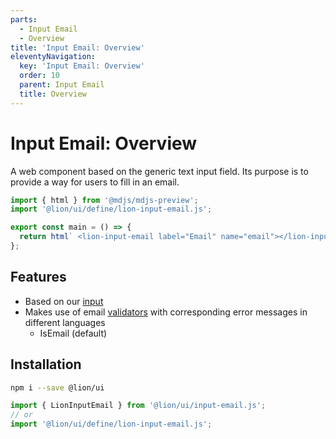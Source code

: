 ```yaml
---
parts:
  - Input Email
  - Overview
title: 'Input Email: Overview'
eleventyNavigation:
  key: 'Input Email: Overview'
  order: 10
  parent: Input Email
  title: Overview
---
```


# Input Email: Overview

A web component based on the generic text input field. Its purpose is to provide a way for users to fill in an email.

```js script
import { html } from '@mdjs/mdjs-preview';
import '@lion/ui/define/lion-input-email.js';
```

```js preview-story
export const main = () => {
  return html` <lion-input-email label="Email" name="email"></lion-input-email> `;
};
```

## Features

- Based on our [input](../input/overview.md)
- Makes use of email [validators](../../fundamentals/systems/form/validate.md) with corresponding error messages in different languages
  - IsEmail (default)

## Installation

```bash
npm i --save @lion/ui
```

```js
import { LionInputEmail } from '@lion/ui/input-email.js';
// or
import '@lion/ui/define/lion-input-email.js';
```
